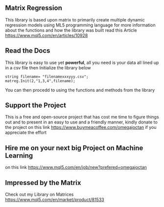 ## Matrix Regression

This library is based upon matrix to primarily create multiple dynamic regression models using ML5 programming language for more information about the functions and how the library was built read this Article https://www.mql5.com/en/articles/10928

## Read the Docs 

This library is easy to use yet  **powerful**, all you need is your data all lined up in a csv file then Initialize the library below
```
string filename= "filenamexxxyyy.csv";
matreg.Init(2,"1,3,4",filename);
```
You can then procedd to using the functions and methods from the library

## Support the Project 

This is a free and open-source project that has cost me time to figure things out and to present in an easy to use and a friendly manner, kindly donate to the project on this link https://www.buymeacoffee.com/omegajoctan if you appreciate the effort

## Hire me on your next big Project on Machine Learning 

on this link https://www.mql5.com/en/job/new?prefered=omegajoctan


## Impressed by the Matrix

Check out my Library on Matrices https://www.mql5.com/en/market/product/81533